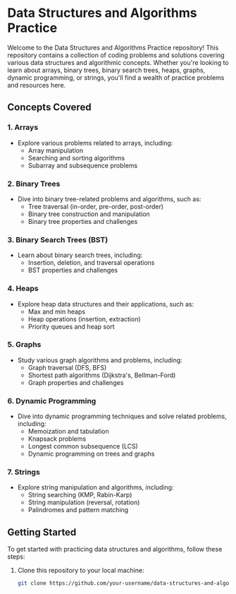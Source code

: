 # Data Structures and Algorithms Practice

Welcome to the Data Structures and Algorithms Practice repository! This repository contains a collection of coding problems and solutions covering various data structures and algorithmic concepts. Whether you're looking to learn about arrays, binary trees, binary search trees, heaps, graphs, dynamic programming, or strings, you'll find a wealth of practice problems and resources here.

## Concepts Covered

### 1. Arrays

- Explore various problems related to arrays, including:
  - Array manipulation
  - Searching and sorting algorithms
  - Subarray and subsequence problems

### 2. Binary Trees

- Dive into binary tree-related problems and algorithms, such as:
  - Tree traversal (in-order, pre-order, post-order)
  - Binary tree construction and manipulation
  - Binary tree properties and challenges

### 3. Binary Search Trees (BST)

- Learn about binary search trees, including:
  - Insertion, deletion, and traversal operations
  - BST properties and challenges

### 4. Heaps

- Explore heap data structures and their applications, such as:
  - Max and min heaps
  - Heap operations (insertion, extraction)
  - Priority queues and heap sort

### 5. Graphs

- Study various graph algorithms and problems, including:
  - Graph traversal (DFS, BFS)
  - Shortest path algorithms (Dijkstra's, Bellman-Ford)
  - Graph properties and challenges

### 6. Dynamic Programming

- Dive into dynamic programming techniques and solve related problems, including:
  - Memoization and tabulation
  - Knapsack problems
  - Longest common subsequence (LCS)
  - Dynamic programming on trees and graphs

### 7. Strings

- Explore string manipulation and algorithms, including:
  - String searching (KMP, Rabin-Karp)
  - String manipulation (reversal, rotation)
  - Palindromes and pattern matching

## Getting Started

To get started with practicing data structures and algorithms, follow these steps:

1. Clone this repository to your local machine:

   ```bash
   git clone https://github.com/your-username/data-structures-and-algorithms.git
